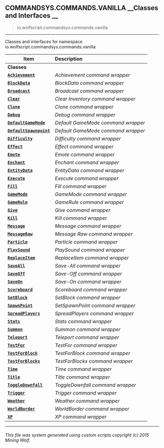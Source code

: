 ## COMMANDSYS.COMMANDS.VANILLA __Classes and Interfaces __

>io.wolfscript.commandsys.commands.vanilla

---

Classes and interfaces for namespace io.wolfscript.commandsys.commands.vanilla

Item | Description   
--- | :--- 
__Classes__|
__[`Achievement`](Achievement.md)__ | _Achievement command wrapper_ 
__[`BlockData`](BlockData.md)__ | _BlockData command wrapper_ 
__[`Broadcast`](Broadcast.md)__ | _Broadcast command wrapper_ 
__[`Clear`](Clear.md)__ | _Clear Inventory command wrapper_ 
__[`Clone`](Clone.md)__ | _Clone command wrapper_ 
__[`Debug`](Debug.md)__ | _Debug command wrapper_ 
__[`DefaultGameMode`](DefaultGameMode.md)__ | _Default GameMode command wrapper_ 
__[`DefaultSpawnpoint`](DefaultSpawnpoint.md)__ | _Default GameMode command wrapper_ 
__[`Difficulty`](Difficulty.md)__ | _Difficulty command wrapper_ 
__[`Effect`](Effect.md)__ | _Effect command wrapper_ 
__[`Emote`](Emote.md)__ | _Emote command wrapper_ 
__[`Enchant`](Enchant.md)__ | _Enchant command wrapper_ 
__[`EntityData`](EntityData.md)__ | _EntityData command wrapper_ 
__[`Execute`](Execute.md)__ | _Execute command wrapper_ 
__[`Fill`](Fill.md)__ | _Fill command wrapper_ 
__[`GameMode`](GameMode.md)__ | _GameMode command wrapper_ 
__[`GameRule`](GameRule.md)__ | _GameRule command wrapper_ 
__[`Give`](Give.md)__ | _Give command wrapper_ 
__[`Kill`](Kill.md)__ | _Kill command wrapper_ 
__[`Message`](Message.md)__ | _Message command wrapper_ 
__[`MessageRaw`](MessageRaw.md)__ | _Message Raw command wrapper_ 
__[`Particle`](Particle.md)__ | _Particle command wrapper_ 
__[`PlaySound`](PlaySound.md)__ | _PlaySound command wrapper_ 
__[`ReplaceItem`](ReplaceItem.md)__ | _ReplaceItem command wrapper_ 
__[`SaveAll`](SaveAll.md)__ | _Save-All command wrapper_ 
__[`SaveOff`](SaveOff.md)__ | _Save-Off command wrapper_ 
__[`SaveOn`](SaveOn.md)__ | _Save-On command wrapper_ 
__[`Scoreboard`](Scoreboard.md)__ | _Scoreboard command wrapper_ 
__[`SetBlock`](SetBlock.md)__ | _SetBlock command wrapper_ 
__[`SpawnPoint`](SpawnPoint.md)__ | _SetSpawnPoint command wrapper_ 
__[`SpreadPlayers`](SpreadPlayers.md)__ | _SpreadPlayers command wrapper_ 
__[`Stats`](Stats.md)__ | _Stats command wrapper_ 
__[`Summon`](Summon.md)__ | _Summon command wrapper_ 
__[`Teleport`](Teleport.md)__ | _Teleport command wrapper_ 
__[`TestFor`](TestFor.md)__ | _TestFor command wrapper_ 
__[`TestForBlock`](TestForBlock.md)__ | _TestForBlock command wrapper_ 
__[`TestForBlocks`](TestForBlocks.md)__ | _TestForBlocks command wrapper_ 
__[`Time`](Time.md)__ | _Time command wrapper_ 
__[`Title`](Title.md)__ | _Title command wrapper_ 
__[`ToggleDownfall`](ToggleDownfall.md)__ | _ToggleDownfall command wrapper_ 
__[`Trigger`](Trigger.md)__ | _Trigger command wrapper_ 
__[`Weather`](Weather.md)__ | _Weather command wrapper_ 
__[`WorldBorder`](WorldBorder.md)__ | _WorldBorder command wrapper_ 
__[`XP`](XP.md)__ | _XP command wrapper_ 



---



###### This file was system generated using custom scripts copyright (c) 2015 Mining Wolf.
	

